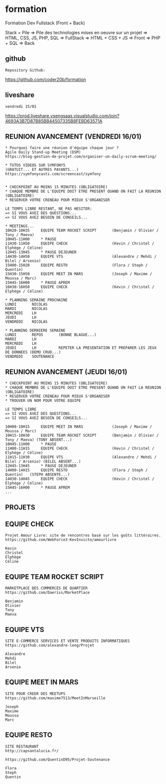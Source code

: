 # formation

Formation Dev Fullstack (Front + Back)

Stack = Pile
=> Pile des technologies mises en oeuvre sur un projet
=> HTML, CSS, JS, PHP, SQL  => FullStack
=> HTML + CSS + JS          => Front
=> PHP + SQL                => Back

## github

    Repository Github:

https://github.com/coder20b/formation

## liveshare

    vendredi 15/01

https://prod.liveshare.vsengsaas.visualstudio.com/join?4693A3B7D87B85BB44507335B8FEBD63571A

## REUNION AVANCEMENT (VENDREDI 16/01)

    * Pourquoi faire une réunion d'équipe chaque jour ?
    Agile Daily Stand-up Meeting (DSM)
    https://blog-gestion-de-projet.com/organiser-un-daily-scrum-meeting/

    * TUTOS VIDEOS SUR SYMFONY5 
    (GRATUIT... ET AUTRES PAYANTS...)
    https://symfonycasts.com/screencast/symfony


    * CHECKPOINT AU MOINS 15 MINUTES (OBLIGATOIRE)
    * CHAQUE MEMBRE DE L'EQUIPE DOIT ETRE PRESENT QUAND ON FAIT LA REUNION (OBLIGATOIRE)
    * RESERVER VOTRE CRENEAU POUR MIEUX S'ORGANISER

    LE TEMPS LIBRE RESTANT, NE PAS HESITER:
    => SI VOUS AVEZ DES QUESTIONS...
    => SI VOUS AVEZ BESOIN DE CONSEILS...

    * MEETINGS...
    10H20-10H35     EQUIPE TEAM ROCKET SCRIPT       (Benjamin / Olivier / Tony / Maeva)
    10H45-11H00     * PAUSE
    11H30-11H50     EQUIPE CHECK                    (Kevin / Christel / Elphège / Céline)
    12H45-13H45     * PAUSE DEJEUNER
    14H30-14H50     EQUIPE VTS                      (Alexandre / Mehdi / Bilel / Arsenio)
    15H00-15H20     EQUIPE RESTO                    (Flora / Steph / Quentin)
    15H30-15H50     EQUIPE MEET IN MARS             (Joseph / Maxime / Moussa / Marc)
    15H45-16H00     * PAUSE APREM
    16H30-16H50     EQUIPE CHECK                    (Kevin / Christel / Elphège / Céline)

    * PLANNING SEMAINE PROCHAINE
    LUNDI       NICOLAS
    MARDI       NICOLAS
    MERCREDI    LH
    JEUDI       LH
    VENDREDI    NICOLAS

    * PLANNING DERNIERE SEMAINE
    LUNDI       REPOS       (BONNE BLAGUE...)
    MARDI       LH
    MERCREDI    LH
    JEUDI       LH          REPETER LA PRESENTATION ET PREPARER LES JEUX DE DONNEES (DEMO CRUD...)
    VENDREDI    SOUTENANCE


## REUNION AVANCEMENT (JEUDI 16/01)

    * CHECKPOINT AU MOINS 15 MINUTES (OBLIGATOIRE)
    * CHAQUE MEMBRE DE L'EQUIPE DOIT ETRE PRESENT QUAND ON FAIT LA REUNION (OBLIGATOIRE)
    * RESERVER VOTRE CRENEAU POUR MIEUX S'ORGANISER
    * TROUVER UN NOM POUR VOTRE EQUIPE

    LE TEMPS LIBRE
    => SI VOUS AVEZ DES QUESTIONS...
    => SI VOUS AVEZ BESOIN DE CONSEILS...

    10H00-10H15     EQUIPE MEET IN MARS             (Joseph / Maxime / Moussa / Marc)
    10H15-10H30     EQUIPE TEAM ROCKET SCRIPT       (Benjamin / Olivier / Tony / Maeva) (TONY ABSENT...)
    10H45-11H00     * PAUSE
    11H00-11H15     EQUIPE CHECK                    (Kevin / Christel / Elphège / Céline)
    11H15-11H30     EQUIPE VTS                      (Alexandre / Mehdi / Bilel / Arsenio) (BILEL ABSENT...)
    12H45-13H45     * PAUSE DEJEUNER
    14H00-14H15     EQUIPE RESTO                    (Flora / Steph / Quentin)   (STEPH ABSENTE...)
    14H30-14H45     EQUIPE CHECK                    (Kevin / Christel / Elphège / Céline)
    15H45-16H00     * PAUSE APREM
    ...


## PROJETS

## EQUIPE CHECK

    Projet Amour Livre: site de rencontres basé sur les goûts littéraires. 
    https://github.com/WebForce3-KevInvicto/amourlivre

    Kevin
    Christel
    Elphège
    Céline

## EQUIPE TEAM ROCKET SCRIPT

    MARKETPLACE DES COMMERCES DE QUARTIER
    https://github.com/Daeriss/MarketPlace

    Benjamin
    Olivier
    Tony
    Maeva

## EQUIPE VTS

    SITE E-COMMERCE SERVICES ET VENTE PRODUITS INFORMATIQUES 
    https://github.com/alexandre-leng/Projet

    Alexandre
    Mehdi
    Bilel
    Arsenio

## EQUIPE MEET IN MARS

    SITE POUR CREER DES MEETUPS
    https://github.com/maxime7513/MeetInMarseille

    Joseph
    Maxime
    Moussa
    Marc

## EQUIPE RESTO

    SITE RESTAURANT
    http://capsantalucia.fr/

    https://github.com/QuentinD95/Projet-Soutenance

    Flora
    Steph
    Quentin













